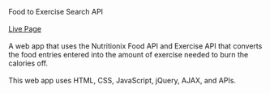 Food to Exercise Search API
<br>
<br>
[Live Page](https://kody59527.github.io/CalorietoExercise/)
<br>
<br>
A web app that uses the Nutritionix Food API and Exercise API that converts the food entries entered into the amount of exercise needed to burn the calories off.
<br>
<br>
This web app uses HTML, CSS, JavaScript, jQuery, AJAX, and APIs.